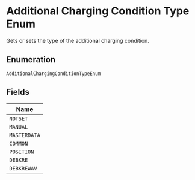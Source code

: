 
# Additional Charging Condition Type Enum

Gets or sets the type of the additional charging condition.

## Enumeration

`AdditionalChargingConditionTypeEnum`

## Fields

| Name |
|  --- |
| `NOTSET` |
| `MANUAL` |
| `MASTERDATA` |
| `COMMON` |
| `POSITION` |
| `DEBKRE` |
| `DEBKREWAV` |

